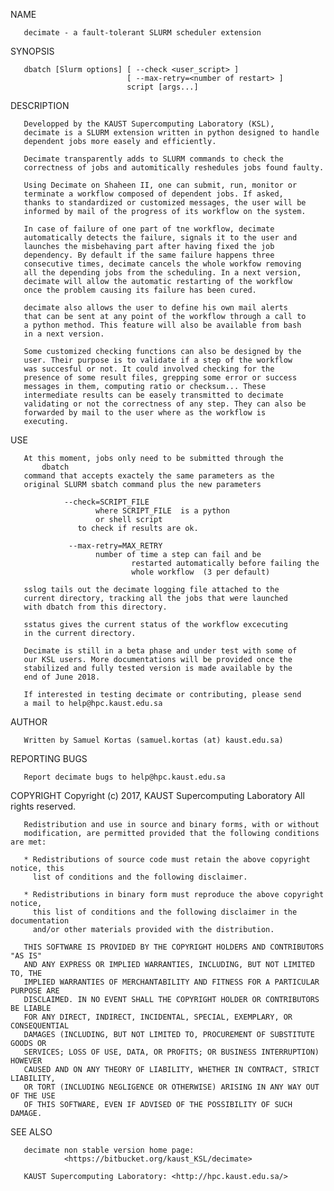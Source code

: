 NAME

       decimate - a fault-tolerant SLURM scheduler extension

SYNOPSIS

       dbatch [Slurm options] [ --check <user_script> ]
                              [ --max-retry=<number of restart> ]
                              script [args...]

DESCRIPTION

       Developped by the KAUST Supercomputing Laboratory (KSL),
       decimate is a SLURM extension written in python designed to handle
       dependent jobs more easely and efficiently.

       Decimate transparently adds to SLURM commands to check the
       correctness of jobs and automitically reshedules jobs found faulty.

       Using Decimate on Shaheen II, one can submit, run, monitor or
       terminate a workflow composed of dependent jobs. If asked,
       thanks to standardized or customized messages, the user will be
       informed by mail of the progress of its workflow on the system.

       In case of failure of one part of tne workflow, decimate
       automatically detects the failure, signals it to the user and
       launches the misbehaving part after having fixed the job
       dependency. By default if the same failure happens three
       consecutive times, decimate cancels the whole workfow removing
       all the depending jobs from the scheduling. In a next version,
       decimate will allow the automatic restarting of the workflow
       once the problem causing its failure has been cured.

       decimate also allows the user to define his own mail alerts
       that can be sent at any point of the workflow through a call to
       a python method. This feature will also be available from bash
       in a next version.

       Some customized checking functions can also be designed by the
       user. Their purpose is to validate if a step of the workflow
       was succesful or not. It could involved checking for the
       presence of some result files, grepping some error or success
       messages in them, computing ratio or checksum... These
       intermediate results can be easely transmitted to decimate
       validating or not the correctness of any step. They can also be
       forwarded by mail to the user where as the workflow is
       executing.

USE

       At this moment, jobs only need to be submitted through the
           dbatch
       command that accepts exactely the same parameters as the
       original SLURM sbatch command plus the new parameters
       
                --check=SCRIPT_FILE
		               where SCRIPT_FILE  is a python
		               or shell script
			       to check if results are ok.

                 --max-retry=MAX_RETRY
		               number of time a step can fail and be
                               restarted automatically before failing the 
                               whole workflow  (3 per default)

       sslog tails out the decimate logging file attached to the
       current directory, tracking all the jobs that were launched
       with dbatch from this directory.

       sstatus gives the current status of the workflow excecuting
       in the current directory.
       
       Decimate is still in a beta phase and under test with some of
       our KSL users. More documentations will be provided once the
       stabilized and fully tested version is made available by the
       end of June 2018.

       If interested in testing decimate or contributing, please send
       a mail to help@hpc.kaust.edu.sa

AUTHOR

       Written by Samuel Kortas (samuel.kortas (at) kaust.edu.sa)

REPORTING BUGS

       Report decimate bugs to help@hpc.kaust.edu.sa


COPYRIGHT
       Copyright (c) 2017, KAUST Supercomputing Laboratory
       All rights reserved.

       Redistribution and use in source and binary forms, with or without
       modification, are permitted provided that the following conditions are met:

       * Redistributions of source code must retain the above copyright notice, this
         list of conditions and the following disclaimer.

       * Redistributions in binary form must reproduce the above copyright notice,
         this list of conditions and the following disclaimer in the documentation
         and/or other materials provided with the distribution.

       THIS SOFTWARE IS PROVIDED BY THE COPYRIGHT HOLDERS AND CONTRIBUTORS "AS IS"
       AND ANY EXPRESS OR IMPLIED WARRANTIES, INCLUDING, BUT NOT LIMITED TO, THE
       IMPLIED WARRANTIES OF MERCHANTABILITY AND FITNESS FOR A PARTICULAR PURPOSE ARE
       DISCLAIMED. IN NO EVENT SHALL THE COPYRIGHT HOLDER OR CONTRIBUTORS BE LIABLE
       FOR ANY DIRECT, INDIRECT, INCIDENTAL, SPECIAL, EXEMPLARY, OR CONSEQUENTIAL
       DAMAGES (INCLUDING, BUT NOT LIMITED TO, PROCUREMENT OF SUBSTITUTE GOODS OR
       SERVICES; LOSS OF USE, DATA, OR PROFITS; OR BUSINESS INTERRUPTION) HOWEVER
       CAUSED AND ON ANY THEORY OF LIABILITY, WHETHER IN CONTRACT, STRICT LIABILITY,
       OR TORT (INCLUDING NEGLIGENCE OR OTHERWISE) ARISING IN ANY WAY OUT OF THE USE
       OF THIS SOFTWARE, EVEN IF ADVISED OF THE POSSIBILITY OF SUCH DAMAGE.

SEE ALSO

       decimate non stable version home page:
                <https://bitbucket.org/kaust_KSL/decimate>
		
       KAUST Supercomputing Laboratory: <http://hpc.kaust.edu.sa/>
